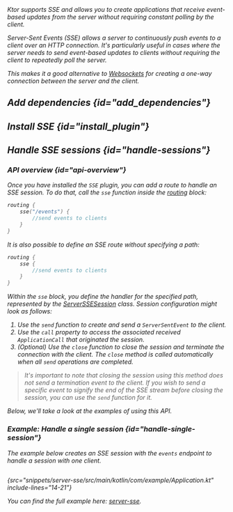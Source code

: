 [//]: # (title: Server-Sent Events)

<show-structure for="chapter" depth="2"/>

<var name="plugin_name" value="SSE"/>
<var name="example_name" value="server-sse"/>
<var name="package_name" value="io.ktor.server.sse"/>
<var name="artifact_name" value="ktor-server-sse"/>

<tldr>

<include from="lib.topic" element-id="download_example"/>
</tldr>

<link-summary>
Ktor supports SSE and allows you to create applications that receive event-based updates from the server without requiring constant polling by the client.
</link-summary>

Server-Sent Events (SSE) allows a server to continuously push events to a client over an HTTP connection.
It's particularly useful in cases where the server needs to send event-based updates to clients without requiring the client to repeatedly poll the server.

This makes it a good alternative to [Websockets](websocket.md) for creating a one-way connection between the server and the client.

## Add dependencies {id="add_dependencies"}

<include from="lib.topic" element-id="add_ktor_artifact_intro"/>
<include from="lib.topic" element-id="add_ktor_artifact"/>


## Install SSE {id="install_plugin"}

<include from="lib.topic" element-id="install_plugin"/>

## Handle SSE sessions {id="handle-sessions"}

### API overview {id="api-overview"}

Once you have installed the `SSE` plugin, you can add a route to handle an SSE session.
To do that, call the `sse` function inside the [routing](Routing_in_Ktor.md#define_route) block:

```kotlin
routing { 
    sse("/events") {
        //send events to clients
    }
}
```
It is also possible to define an SSE route without specifying a path:

```kotlin
routing {
    sse {
        //send events to clients
    }
}
```
Within the `sse` block, you define the handler for the specified path, represented by the [ServerSSESession]() class. Session configuration might look as follows:


1. Use the `send` function to create and send a `ServerSentEvent` to the client.
2. Use the `call` property to access the associated received `ApplicationCall` that originated the session.
3. (Optional) Use the `close` function to close the session and terminate the connection with the client. The `close` method is called automatically when all `send` operations are completed.
> It's important to note that closing the session using this method does not send a termination event to the client.
> If you wish to send a specific event to signify the end of the SSE stream before closing the session, you can use the `send` function for it.

Below, we'll take a look at the examples of using this API.

### Example: Handle a single session {id="handle-single-session"}

The example below creates an SSE session with the `events` endpoint to handle a session with one client.
```kotlin
```
{src="snippets/server-sse/src/main/kotlin/com/example/Application.kt" include-lines="14-21"}


You can find the full example here: [server-sse](https://github.com/ktorio/ktor-documentation/tree/%ktor_version%/codeSnippets/snippets/server-sse).
